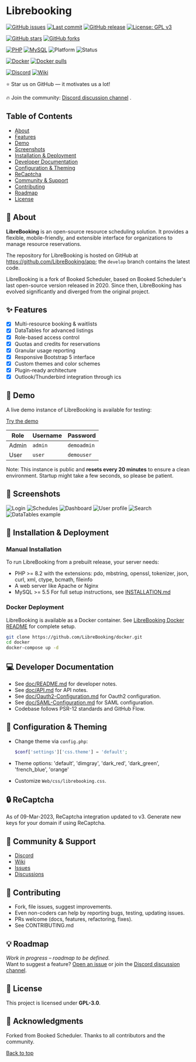 
# Librebooking

[![GitHub issues](https://img.shields.io/github/issues/LibreBooking/app)](https://github.com/LibreBooking/app/issues)
[![Last commit](https://img.shields.io/github/last-commit/LibreBooking/app)](https://github.com/LibreBooking/app/commits)
[![GitHub release](https://img.shields.io/github/v/release/LibreBooking/app?include_prereleases)](https://github.com/LibreBooking/app/releases)
[![License: GPL v3](https://img.shields.io/badge/license-GPLv3-blue.svg)](https://github.com/LibreBooking/app/blob/develop/LICENSE.md)

[![GitHub stars](https://img.shields.io/github/stars/LibreBooking/app?style=flat)](https://github.com/LibreBooking/app/stargazers)
[![GitHub forks](https://img.shields.io/github/forks/LibreBooking/app?style=flat)](https://github.com/LibreBooking/app/network)

[![PHP](https://img.shields.io/badge/PHP-8.2%2B-brightgreen.svg?logo=php)](https://www.php.net/)
[![MySQL](https://img.shields.io/badge/MySQL-5.5%2B-blue.svg?logo=mysql)](https://www.mysql.com/)
![Platform](https://img.shields.io/badge/Platform-Web-lightgrey)
![Status](https://img.shields.io/badge/Status-Active-green)

[![Docker](https://img.shields.io/badge/Docker-Supported-blue?logo=docker)](https://github.com/LibreBooking/docker)
[![Docker pulls](https://img.shields.io/docker/pulls/librebooking/librebooking)](https://github.com/LibreBooking/docker)

[![Discord](https://img.shields.io/badge/Discord-5865F2?style=flat&logo=discord&logoColor=white)](https://discord.gg/4TGThPtmX8)
[![Wiki](https://img.shields.io/badge/Wiki-Available-lightgrey?logo=read-the-docs)](https://github.com/LibreBooking/app/wiki)

⭐ Star us on GitHub — it motivates us a lot!

🔥 Join the community: [Discord discussion channel](https://discord.gg/4TGThPtmX8) .

## Table of Contents

- [About](#-about)
- [Features](#-features)
- [Demo](#-demo)
- [Screenshots](#-screenshots)
- [Installation & Deployment](#-installation--deployment)
- [Developer Documentation](#-developer-documentation)
- [Configuration & Theming](#-configuration--theming)
- [ReCaptcha](#-recaptcha)
- [Community & Support](#-community--support)
- [Contributing](#-contributing)
- [Roadmap](#-roadmap)
- [License](#-license)

## 🚀 About

**LibreBooking** is an open-source resource scheduling solution. It provides a
flexible, mobile-friendly, and extensible interface for organizations to manage
resource reservations.

The repository for LibreBooking is hosted on GitHub at
<https://github.com/LibreBooking/app>; the `develop` branch contains the latest
code.

LibreBooking is a fork of Booked Scheduler, based on Booked Scheduler's last
open-source version released in 2020. Since then, LibreBooking has evolved
significantly and diverged from the original project.

## ✨ Features

- [x] Multi-resource booking & waitlists
- [x] DataTables for advanced listings
- [x] Role-based access control
- [x] Quotas and credits for reservations
- [x] Granular usage reporting
- [x] Responsive Bootstrap 5 interface
- [x] Custom themes and color schemes
- [x] Plugin-ready architecture
- [x] Outlook/Thunderbird integration through ics

## 🧪 Demo

A live demo instance of LibreBooking is available for testing:

[Try the demo](https://librebooking-demo.fly.dev/)

| Role  | Username | Password    |
| ----- | -------- | ----------- |
| Admin | `admin`  | `demoadmin` |
| User  | `user`   | `demouser`  |

Note: This instance is public and **resets every 20 minutes** to ensure a clean environment. Startup might take a few seconds, so please be patient.

## 📸 Screenshots

![Login](./Web/img/readme/02.png)
![Schedules](./Web/img/readme/06.png)
![Dashboard](./Web/img/readme/03.png)
![User profile](./Web/img/readme/04.png)
![Search](./Web/img/readme/07.png)
![DataTables example](./Web/img/readme/15.png)

## 🔧 Installation & Deployment

### Manual Installation

To run LibreBooking from a prebuilt release, your server needs:

- PHP >= 8.2 with the  extensions: pdo, mbstring, openssl, tokenizer, json, curl, xml, ctype, bcmath, fileinfo
- A web server like Apache or Nginx
- MySQL >= 5.5
For full setup instructions, see
[INSTALLATION.md](https://github.com/LibreBooking/app/blob/develop/doc/INSTALLATION.md)

### Docker Deployment

LibreBooking is available as a Docker container. See [LibreBooking Docker README](https://github.com/LibreBooking/docker) for complete setup.

```bash
git clone https://github.com/LibreBooking/docker.git
cd docker
docker-compose up -d
```

## 💻 Developer Documentation

- See
  [doc/README.md](https://github.com/LibreBooking/app/blob/develop/doc/README.md)
  for developer notes.
- See [doc/API.md](https://github.com/LibreBooking/app/blob/develop/doc/API.md)
  for API notes.
- See
  [doc/Oauth2-Configuration.md](https://github.com/LibreBooking/app/blob/develop/doc/Oauth2-Configuration.md)
  for Oauth2 configuration.
- See
  [doc/SAML-Configuration.md](https://github.com/LibreBooking/app/blob/develop/doc/SAML-Configuration.md)
  for SAML configuration.
- Codebase follows PSR-12 standards and GitHub Flow.

## 🎨 Configuration & Theming

- Change theme via `config.php`:

  ```php
  $conf['settings']['css.theme'] = 'default';
  ```

- Theme options: 'default', 'dimgray', 'dark_red', 'dark_green', 'french_blue', 'orange'
- Customize `Web/css/librebooking.css`.

## 🔒 ReCaptcha

As of 09-Mar-2023, ReCaptcha integration updated to v3. Generate new keys for your domain if using ReCaptcha.

## 💬 Community & Support

- [Discord](https://discord.gg/4TGThPtmX8)
- [Wiki](https://github.com/LibreBooking/app/wiki)
- [Issues](https://github.com/LibreBooking/app/issues)
- [Discussions](https://github.com/LibreBooking/app/discussions)

## 🤝 Contributing

- Fork, file issues, suggest improvements.
- Even non-coders can help by reporting bugs, testing, updating issues.
- PRs welcome (docs, features, refactoring, fixes).
- See CONTRIBUTING.md

## 💡 Roadmap

_Work in progress – roadmap to be defined._  
Want to suggest a feature? [Open an issue](https://github.com/LibreBooking/app/issues) or join the [Discord discussion channel](https://discord.gg/4TGThPtmX8).

## 📜 License

This project is licensed under **GPL-3.0**.

## 🙏 Acknowledgments

Forked from Booked Scheduler. Thanks to all contributors and the community.

[Back to top](#librebooking)
